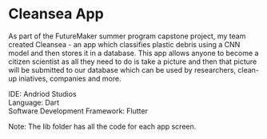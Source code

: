 # Cleansea App

As part of the FutureMaker summer program capstone project, my team created Cleansea - an app which classifies plastic debris using a CNN model and then stores it in a database. This app allows anyone to become a citizen scientist as all they need to do is take a picture and then that picture will be submitted to our database which can be used by researchers, clean-up iniatives, companies and more.<br/>

IDE: Andriod Studios<br/>
Language: Dart<br/>
Software Development Framework: Flutter<br/>

Note:
The lib folder has all the code for each app screen.



